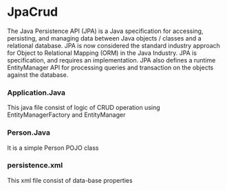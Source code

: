# JpaCrud

The Java Persistence API (JPA) is a Java specification for accessing, persisting, and managing data between Java objects / classes and a relational database. JPA is now considered the standard industry approach for Object to Relational Mapping (ORM) in the Java Industry. JPA is specification, and requires an implementation. JPA also defines a runtime EntityManager API for processing queries and transaction on the objects against the database.

### Application.Java

This java file consist of logic of CRUD operation using EntityManagerFactory and EntityManager

### Person.Java

It is a simple Person POJO class

### persistence.xml

This xml file consist of data-base properties
